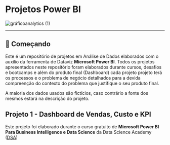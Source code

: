 # Projetos Power BI
 ![gráficoanalytics (1)](https://github.com/GleiceAraujo22/PowerBI-Projects/assets/111028971/afffcabe-b0a1-4ed3-8da7-d7a7009ca5ac)
*** 
## 🚀 Começando
Este é um repositório de projetos em Análise de Dados elaborados com o auxílio da ferramenta de Dataviz **Microsoft Power BI**. Todos os projetos apresentados neste repositório foram elaborados durante cursos, desafios e bootcamps e além do produto final (Dashboard) cada projeto projeto terá os processos e o problema de negócio detalhados para a devida compreenção do contexto do problema que justifique o seu produto final. 

A maioria dos dados usados são fictícios, caso contrário a fonte dos mesmos estará na descrição do projeto.


## Projeto 1 - Dashboard de Vendas, Custo e KPI 

Este projeto foi elaborado durante o curso gratuito de **Microsoft Power BI Para Business Intelligence e Data Science** da Data Science Academy ([DSA](https://www.datascienceacademy.com.br/start))
